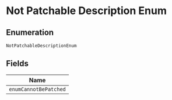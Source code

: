 
# Not Patchable Description Enum

## Enumeration

`NotPatchableDescriptionEnum`

## Fields

| Name |
|  --- |
| `enumCannotBePatched` |

